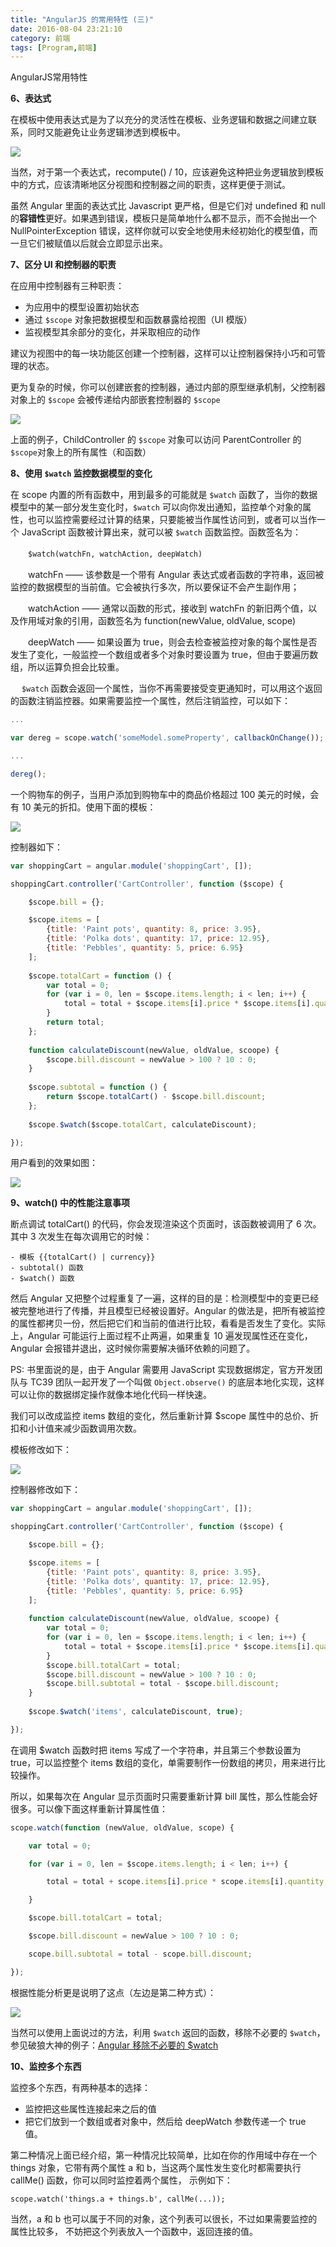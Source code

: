 ```yaml
---
title: "AngularJS 的常用特性 (三)"
date: 2016-08-04 23:21:10
category: 前端
tags: [Program,前端]
---
```

AngularJS常用特性
<!--more-->
**6、表达式**

在模板中使用表达式是为了以充分的灵活性在模板、业务逻辑和数据之间建立联系，同时又能避免让业务逻辑渗透到模板中。

![](http://p8bc1hri5.bkt.clouddn.com/the-normal-characteristic-of-angular-3-1.png)

当然，对于第一个表达式，recompute() / 10，应该避免这种把业务逻辑放到模板中的方式，应该清晰地区分视图和控制器之间的职责，这样更便于测试。

虽然 Angular 里面的表达式比 Javascript 更严格，但是它们对 undefined 和 null 的**容错性**更好。如果遇到错误，模板只是简单地什么都不显示，而不会抛出一个 NullPointerException 错误，这样你就可以安全地使用未经初始化的模型值，而一旦它们被赋值以后就会立即显示出来。

**7、区分 UI 和控制器的职责**

在应用中控制器有三种职责：

- 为应用中的模型设置初始状态
- 通过 `$scope` 对象把数据模型和函数暴露给视图（UI 模版）
- 监视模型其余部分的变化，并采取相应的动作

建议为视图中的每一块功能区创建一个控制器，这样可以让控制器保持小巧和可管理的状态。

更为复杂的时候，你可以创建嵌套的控制器，通过内部的原型继承机制，父控制器对象上的 `$scope` 会被传递给内部嵌套控制器的 `$scope`

![](http://p8bc1hri5.bkt.clouddn.com/the-normal-characteristic-of-angular-3-2.png)

上面的例子，ChildController 的 `$scope` 对象可以访问 ParentController 的 `$scope`对象上的所有属性（和函数）

**8、使用 `$watch` 监控数据模型的变化**

在 scope 内置的所有函数中，用到最多的可能就是 `$watch` 函数了，当你的数据模型中的某一部分发生变化时，`$watch` 可以向你发出通知，监控单个对象的属性，也可以监控需要经过计算的结果，只要能被当作属性访问到，或者可以当作一个 JavaScript 函数被计算出来，就可以被 `$watch` 函数监控。函数签名为：

　　`$watch(watchFn, watchAction, deepWatch)`

　　watchFn —— 该参数是一个带有 Angular 表达式或者函数的字符串，返回被监控的数据模型的当前值。它会被执行多次，所以要保证不会产生副作用；

　　watchAction —— 通常以函数的形式，接收到 watchFn 的新旧两个值，以及作用域对象的引用，函数签名为 function(newValue, oldValue, scope)

　　deepWatch —— 如果设置为 true，则会去检查被监控对象的每个属性是否发生了变化，一般监控一个数组或者多个对象时要设置为 true，但由于要遍历数组，所以运算负担会比较重。

 　  `$watch` 函数会返回一个属性，当你不再需要接受变更通知时，可以用这个返回的函数注销监控器。如果需要监控一个属性，然后注销监控，可以如下：

```javascript
...

var dereg = scope.watch('someModel.someProperty', callbackOnChange());

...

dereg();
```

一个购物车的例子，当用户添加到购物车中的商品价格超过 100 美元的时候，会有 10 美元的折扣。使用下面的模板：

![](http://p8bc1hri5.bkt.clouddn.com/the-normal-characteristic-of-angular-3-3.png)

控制器如下：

```javascript
var shoppingCart = angular.module('shoppingCart', []);

shoppingCart.controller('CartController', function ($scope) {

    $scope.bill = {};

    $scope.items = [
        {title: 'Paint pots', quantity: 8, price: 3.95},
        {title: 'Polka dots', quantity: 17, price: 12.95},
        {title: 'Pebbles', quantity: 5, price: 6.95}
    ];
    
    $scope.totalCart = function () {
        var total = 0;
        for (var i = 0, len = $scope.items.length; i < len; i++) {
            total = total + $scope.items[i].price * $scope.items[i].quantity;
        }
        return total;
    };
    
    function calculateDiscount(newValue, oldValue, scoope) {
        $scope.bill.discount = newValue > 100 ? 10 : 0;
    }
    
    $scope.subtotal = function () {
        return $scope.totalCart() - $scope.bill.discount;
    };
    
    $scope.$watch($scope.totalCart, calculateDiscount);

});
```

用户看到的效果如图：

![](http://p8bc1hri5.bkt.clouddn.com/the-normal-characteristic-of-angular-3-4.png)

**9、watch() 中的性能注意事项**

断点调试 totalCart() 的代码，你会发现渲染这个页面时，该函数被调用了 6 次。其中 3 次发生在每次调用它的时候：

```
- 模板 {{totalCart() | currency}}
- subtotal() 函数
- $watch() 函数 
```

然后 Angular 又把整个过程重复了一遍，这样的目的是：检测模型中的变更已经被完整地进行了传播，并且模型已经被设置好。Angular 的做法是，把所有被监控的属性都拷贝一份，然后把它们和当前的值进行比较，看看是否发生了变化。实际上，Angular 可能运行上面过程不止两遍，如果重复 10 遍发现属性还在变化，Angular 会报错并退出，这时候你需要解决循环依赖的问题了。

PS: 书里面说的是，由于 Angular 需要用 JavaScript 实现数据绑定，官方开发团队与 TC39 团队一起开发了一个叫做 `Object.observe()` 的底层本地化实现，这样可以让你的数据绑定操作就像本地化代码一样快速。

我们可以改成监控 items 数组的变化，然后重新计算 $scope 属性中的总价、折扣和小计值来减少函数调用次数。

模板修改如下：

![](http://p8bc1hri5.bkt.clouddn.com/the-normal-characteristic-of-angular-3-5.png)

控制器修改如下：

```javascript
var shoppingCart = angular.module('shoppingCart', []);

shoppingCart.controller('CartController', function ($scope) {

    $scope.bill = {};

    $scope.items = [
        {title: 'Paint pots', quantity: 8, price: 3.95},
        {title: 'Polka dots', quantity: 17, price: 12.95},
        {title: 'Pebbles', quantity: 5, price: 6.95}
    ];
    
    function calculateDiscount(newValue, oldValue, scoope) {
        var total = 0;
        for (var i = 0, len = $scope.items.length; i < len; i++) {
            total = total + $scope.items[i].price * $scope.items[i].quantity;
        }
        $scope.bill.totalCart = total;
        $scope.bill.discount = newValue > 100 ? 10 : 0;
        $scope.bill.subtotal = total - $scope.bill.discount;
    }
    
    $scope.$watch('items', calculateDiscount, true);

});
```



在调用 $watch 函数时把 items 写成了一个字符串，并且第三个参数设置为 true，可以监控整个 items 数组的变化，单需要制作一份数组的拷贝，用来进行比较操作。

所以，如果每次在 Angular 显示页面时只需要重新计算 bill 属性，那么性能会好很多。可以像下面这样重新计算属性值：

```javascript
scope.watch(function (newValue, oldValue, scope) {

    var total = 0;

    for (var i = 0, len = $scope.items.length; i < len; i++) {

        total = total + scope.items[i].price * scope.items[i].quantity;

    }

    $scope.bill.totalCart = total;

    $scope.bill.discount = newValue > 100 ? 10 : 0;

    scope.bill.subtotal = total - scope.bill.discount;

});
```

根据性能分析更是说明了这点（左边是第二种方式）：

![](http://p8bc1hri5.bkt.clouddn.com/the-normal-characteristic-of-angular-3-6.png)

当然可以使用上面说过的方法，利用 `$watch` 返回的函数，移除不必要的 `$watch`，参见破狼大神的例子：[Angular 移除不必要的 $watch](https://www.cnblogs.com/whitewolf/p/angularjs-remove-unused-watch.html)

**10、监控多个东西**

监控多个东西，有两种基本的选择：

- 监控把这些属性连接起来之后的值
- 把它们放到一个数组或者对象中，然后给 deepWatch 参数传递一个 true 值。


第二种情况上面已经介绍，第一种情况比较简单，比如在你的作用域中存在一个 things 对象，它带有两个属性 a 和 b，当这两个属性发生变化时都需要执行 callMe() 函数，你可以同时监控着两个属性， 示例如下：

```
scope.watch('things.a + things.b', callMe(...));
```

当然，a 和 b 也可以属于不同的对象，这个列表可以很长，不过如果需要监控的属性比较多， 不妨把这个列表放入一个函数中，返回连接的值。